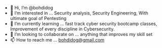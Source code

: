 - 👋 Hi, I’m @bohdidog
- 👀 I’m interested in ... Security analysis, Security Engineering, With ultimate goal of Pentesting
- 🌱 I’m currently learning ... fast track cyber security bootcamp classes, Improvement of every discipline in Cybersecurity.
- 💞️ I’m looking to collaborate on ... anything that improves my skill set
- 📫 How to reach me ... bohdidog@gmail.com

<!---
bohdidog/bohdidog is a ✨ special ✨ repository because its `README.md` (this file) appears on your GitHub profile.
You can click the Preview link to take a look at your changes.
--->
